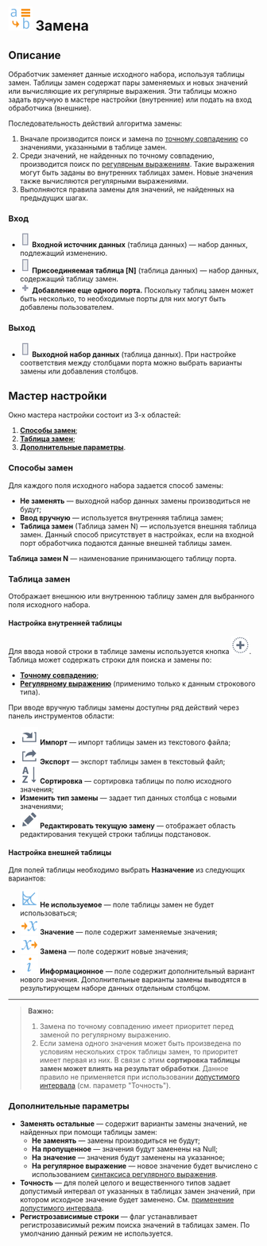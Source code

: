 # ![Замена](../../media/app/icons/vendors/replacecolumns.svg) Замена

## Описание

Обработчик заменяет данные исходного набора, используя таблицы замен. Таблицы замен содержат пары заменяемых и новых значений или вычисляющие их регулярные выражения. Эти таблицы можно задать вручную в мастере настройки (внутренние) или подать на вход обработчика (внешние).

Последовательность действий алгоритма замены:

 1. Вначале производится поиск и замена по [точному совпадению](./substitution/exact-match.md) со значениями, указанными в таблице замен.
 2. Среди значений, не найденных по точному совпадению, производится поиск по [регулярным выражениям](./substitution/regexp-match.md). Такие выражения могут быть заданы во внутренних таблицах замен. Новые значения также вычисляются регулярными выражениями.
 3. Выполняются правила замены для значений, не найденных на предыдущих шагах.

### Вход

* ![Входной источник данных](../../media/app/icons/ports/table-inactive.svg) **Входной источник данных** (таблица данных) — набор данных, подлежащий изменению.
* ![Набор данных](../../media/app/icons/ports/table-inactive.svg) **Присоединяемая таблица [N]** (таблица данных) — набор данных, содержащий таблицу замен.
* ![Добавление порта](../../media/app/icons/toolbar-18/add-inactive.svg) **Добавление еще одного порта.** Поскольку таблиц замен может быть несколько, то необходимые порты для них могут быть добавлены пользователем.

### Выход

* ![Выходной набор данных](../../media/app/icons/ports/table-inactive.svg) **Выходной набор данных** (таблица данных). При настройке соответствия между столбцами порта можно выбрать варианты замены или добавления столбцов.

## Мастер настройки

Окно мастера настройки состоит из 3-х областей:

 1. [**Способы замен**](#sposoby-zamen);
 2. [**Таблица замен**](#tablitsa-zamen);
 3. [**Дополнительные параметры**](#dopolnitelnye-parametry).

### Способы замен

Для каждого поля исходного набора задается способ замены:

* **Не заменять** — выходной набор данных замены производиться не будут;
* **Ввод вручную** — используется внутренняя таблица замен;
* **Таблица замен** (Таблица замен N) — используется внешняя таблица замен. Данный способ присутствует в настройках, если на входной порт обработчика подаются данные внешней таблицы замен.

**Таблица замен N** — наименование принимающего таблицу порта.

### Таблица замен

Отображает внешнюю или внутреннюю таблицу замен для выбранного поля исходного набора.

#### Настройка внутренней таблицы

Для ввода новой строки в таблице замены используется кнопка ![Добавление строки](../../media/app/icons/toolbar-18/toolbar-18-27.svg). Таблица может содержать строки для поиска и замены по:

* [**Точному совпадению**](./substitution/exact-match.md);
* [**Регулярному выражению**](./substitution/regexp-match.md) (применимо только к данным строкового типа).

При вводе вручную таблицы замены доступны ряд действий через панель инструментов области:

* ![Импорт](../../media/app/icons/toolbar-18/toolbar-18-137.svg) **Импорт** — импорт таблицы замен из текстового файла;
* ![Экспорт](../../media/app/icons/toolbar-18/toolbar-18-41.svg) **Экспорт** — экспорт таблицы замен в текстовый файл;
* ![Сортировка](../../media/app/icons/toolbar-18/toolbar-18-116.svg) **Сортировка** — сортировка таблицы по полю исходного значения;
* **Изменить тип замены** — задает тип данных столбца с новыми значениями;
* ![Редактировать текущую замену](../../media/app/icons/toolbar-18/toolbar-18-28.svg) **Редактировать текущую замену** — отображает область редактирования текущей строки таблицы подстановок.

#### Настройка внешней таблицы

Для полей таблицы необходимо выбрать **Назначение** из следующих вариантов:

* ![Не используется](../../media/app/processors/substitution-04.svg) **Не используемое** — поле таблицы замен не будет использоваться;
* ![Значение](../../media/app/processors/substitution-09.svg) **Значение** — поле содержит заменяемые значения;
* ![Замена](../../media/app/processors/substitution-08.svg) **Замена** — поле содержит новые значения;
* ![Информационное](../../media/app/processors/substitution-03.svg) **Информационное** — поле содержит дополнительный вариант нового значения. Дополнительные варианты замены выводятся в результирующем наборе данных отдельным столбцом.

--------

>**Важно:**
>1. Замена по точному совпадению имеет приоритет перед заменой по регулярному выражению.
>2. Если замена одного значения может быть произведена по условиям нескольких строк таблицы замен, то приоритет имеет первая из них. В связи с этим **сортировка таблицы замен может влиять на результат обработки**. Данное правило не применяется при использовании [допустимого интервала](./substitution/exact-match.md) (см. параметр "Точность").

### Дополнительные параметры

* **Заменять остальные** — содержит варианты замены значений, не найденных при помощи таблицы замен:
  * **Не заменять** — замены производиться не будут;
  * **На пропущенное** — значения будут заменены на Null;
  * **На значение** — значения будут заменены на указанное;
  * **На регулярное выражение** — новое значение будет вычислено с использованием [синтаксиса регулярного выражения](./substitution/syntax-regexp.md).
* **Точность** — для полей целого и вещественного типов задает допустимый интервал от указанных в таблицах замен значений, при котором исходное значение будет заменено. См. [применение допустимого интервала](./substitution/exact-match.md).
* **Регистрозависимые строки** — флаг устанавливает регистрозависимый режим поиска значений в таблицах замен. По умолчанию данный режим не используется.
